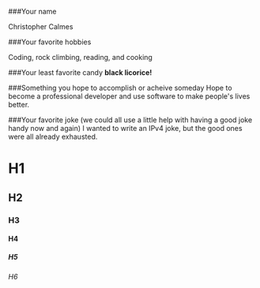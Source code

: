 ###Your name

Christopher Calmes

###Your favorite hobbies

Coding, rock climbing, reading, and cooking

###Your least favorite candy
**black licorice!**

###Something you hope to accomplish or acheive someday
Hope to become a professional developer and use software to make people's lives better.

###Your favorite joke (we could all use a little help with having a good joke handy now and again)
I wanted to write an IPv4 joke, but the good ones were all already exhausted.

# H1
## H2
### H3
#### H4
##### H5
###### H6
